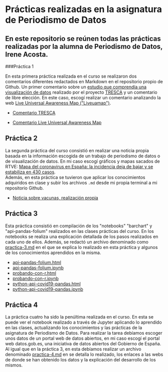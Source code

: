 # Prácticas realizadas en la asignatura de Periodismo de Datos

## En este repositorio se reúnen todas las prácticas realizadas por la alumna de Periodismo de Datos, Irene Acosta.

###Práctica 1 

En esta primera práctica realizada en el curso se realizaron dos comentarios diferentes redactados en Markdown en el repositorio propio de Github. Un primer comentario sobre un [estudio que comprendía una visualización de datos](https://trescaproject.eu/2021/10/07/are-social-media-harmful-yes-say-most-europeans-but-its-complicated/) realizado por el proyecto  [TRESCA](https://trescaproject.eu) y un comentario de libre elección. En este caso, escogí realizar un comentario analizando la web [Live Universal Awareness Map ("Liveuamap")](https://me.liveuamap.com/welcome).

- [Comentario TRESCA](https://github.com/Pontedatos/IreneAcosta/blob/master/practica-1-tresca.md)

- [Comentario Live Universal Awareness Map](https://github.com/Pontedatos/IreneAcosta/blob/master/practica-1-libre.md)

## Práctica 2

La segunda práctica del curso consistió en realizar una noticia propia basada en la información escogida de un trabajo de periodismo de datos o de visualización de datos. En mi caso escogí gráficos y mapas sacados de RTVE: [ Mapa del coronavirus en España: la incidencia deja de bajar y se estabiliza en 430 casos](https://www.rtve.es/noticias/20220429/mapa-del-coronavirus-espana/2004681.shtml).  
Además, en esta práctica se tuvieron que aplicar los conocimientos adquiridos en clase y subir los archivos `.md` desde mi propia terminal a mi repositorio Github.

- [Noticia sobre vacunas, realización propia](https://github.com/Pontedatos/IreneAcosta/blob/master/practica-1-libre.md)

## Práctica 3

Esta práctica consistió en compilación de los "notebooks" "barchart" y "api-pandas-folium"  realizados en las clases prácticas del curso. En los notebooks se realiza una explicación detallada de los pasos realizados en cada uno de ellos. Además, se redactó un archivo denominado como [practica-3.md](https://github.com/Pontedatos/IreneAcosta/blob/master/practica-3.md) en el que se explica lo realizado en esta práctica y algunos de los conocimientos aprendidos en la misma. 
- [api-pandas-folium.html](https://github.com/Pontedatos/IreneAcosta/blob/master/api-pandas-folium.html )
- [api-pandas-folium.ipynb](https://github.com/Pontedatos/IreneAcosta/blob/master/api-pandas-folium.ipynb)
- [probando-con-r.html](https://github.com/Pontedatos/IreneAcosta/blob/master/probando-con-r.html)
- [probando-con-r.ipynb](https://github.com/Pontedatos/IreneAcosta/blob/master/probando-con-r.ipynb)
- [python-api-covid19-pandas.html](https://github.com/Pontedatos/IreneAcosta/blob/master/python-api-covid19-pandas.html)
- [python-api-covid19-pandas.ipynb](https://github.com/Pontedatos/IreneAcosta/blob/master/python-api-covid19-pandas.ipynb)

## Práctica 4

La práctica cuatro ha sido la penúltima realizada en el curso. En esta se puede ver el notebook realizado a través de Jupyter aplicando lo aprendido en las clases, actualizando los conocimientos y las prácticas de la asignatura de Periodismo de Datos. Para realizar la tarea debíamos escoger unos datos de un portal web de datos abiertos, en mi caso escogí el portal web datos.gob.es, una iniciativa de datos abiertos del Gobierno de España. Al igual que en la práctica 3, en esta debíamos realizar un archivo denominado [practica-4.md](https://github.com/Pontedatos/IreneAcosta/blob/master/practica-4.md) en se detalla lo realizado, los enlaces a las webs de donde se han obtenido los datos y la explicación del desarrollo de los mismos. 
